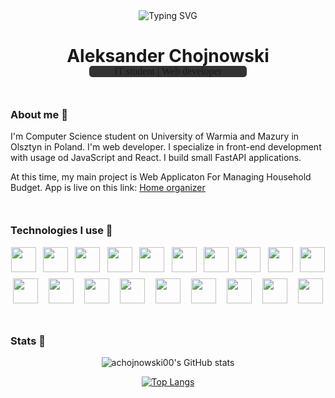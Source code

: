<div class="welcome">
  <img class="welcome__title" src="https://readme-typing-svg.herokuapp.com?font=Arial&weight=400&size=30&duration=2500&pause=3000&color=F7F7F7&background=FFFFFF00&center=true&vCenter=true&width=435&lines=Hi%2C+I'm+Alex+%F0%9F%91%8B%F0%9F%98%80" alt="Typing SVG" />
  <h1 class="welcome__me">Aleksander Chojnowski</h1>
  <p class="welcome__prof">IT student | Web developer</p>
</div>

### About me 👦

I'm Computer Science student on University of Warmia and Mazury in Olsztyn in Poland. I'm web developer. I specialize in front-end development with usage od JavaScript and React. I build small FastAPI applications.

At this time, my main project is Web Applicaton For Managing Household Budget. App is live on this link: <a target="blank" href="https://homeorganizer.netlify.app/">Home organizer</a>

### Technologies I use 💼

<div class="techs">
  <img class="techs__item" src="https://cdn.jsdelivr.net/gh/devicons/devicon/icons/html5/html5-original.svg" />
  <img class="techs__item" src="https://cdn.jsdelivr.net/gh/devicons/devicon/icons/css3/css3-original.svg" />
  <img class="techs__item" src="https://cdn.jsdelivr.net/gh/devicons/devicon/icons/sass/sass-original.svg" />
  <img class="techs__item" src="https://cdn.jsdelivr.net/gh/devicons/devicon/icons/javascript/javascript-original.svg" />
  <img class="techs__item" src="https://cdn.jsdelivr.net/gh/devicons/devicon/icons/react/react-original.svg" />
  <img class="techs__item" src="https://cdn.jsdelivr.net/gh/devicons/devicon/icons/python/python-original.svg" />
  <img class="techs__item" src="https://cdn.jsdelivr.net/gh/devicons/devicon/icons/fastapi/fastapi-original-wordmark.svg" />
  <img class="techs__item" src="https://cdn.jsdelivr.net/gh/devicons/devicon/icons/mysql/mysql-plain-wordmark.svg" />
  <img class="techs__item" src="https://cdn.jsdelivr.net/gh/devicons/devicon/icons/postgresql/postgresql-plain-wordmark.svg" />
  <img class="techs__item" src="https://cdn.jsdelivr.net/gh/devicons/devicon/icons/sqlalchemy/sqlalchemy-original.svg" />
  <img class="techs__item" src="https://cdn.jsdelivr.net/gh/devicons/devicon/icons/git/git-original-wordmark.svg" />
  <img class="techs__item" src="https://cdn.jsdelivr.net/gh/devicons/devicon/icons/jquery/jquery-plain-wordmark.svg" />
  <img class="techs__item" src="https://cdn.jsdelivr.net/gh/devicons/devicon/icons/npm/npm-original-wordmark.svg" />
  <img class="techs__item" src="https://cdn.jsdelivr.net/gh/devicons/devicon/icons/gimp/gimp-original.svg" />
  <img class="techs__item" src="https://cdn.jsdelivr.net/gh/devicons/devicon/icons/figma/figma-original.svg" />
  <img class="techs__item" src="https://cdn.jsdelivr.net/gh/devicons/devicon/icons/xd/xd-line.svg" />
  <img class="techs__item" src="https://cdn.jsdelivr.net/gh/devicons/devicon/icons/illustrator/illustrator-line.svg" />
  <img class="techs__item" src="https://cdn.jsdelivr.net/gh/devicons/devicon/icons/photoshop/photoshop-line.svg" />
  <img class="techs__item" src="https://cdn.jsdelivr.net/gh/devicons/devicon/icons/vscode/vscode-original.svg" />
</div>

### Stats 🚀

<div class="stats">

![achojnowski00's GitHub stats](https://github-readme-stats.vercel.app/api?username=achojnowski00&show_icons=true&theme=dracula)

[![Top Langs](https://github-readme-stats.vercel.app/api/top-langs/?username=achojnowski00&theme=dracula)](https://github.com/anuraghazra/github-readme-stats)

</div>

<style>
  h3{
    margin-top: 50px !important;
  }

  .welcome{
    text-align: center;}
    .welcome__me{
      border: none !important;
    }
    .welcome__prof{
      margin-top: -20px !important;
      background: #333;
      width: 50%;
      margin-left: auto;
      margin-right: auto;
      border-radius: 5px;
      font-family: Consolas;
      font-size: 16px;
    }

  .techs{
    display:flex; 
    flex-wrap: wrap; 
    gap: 10px; 
    justify-content:space-around;}
    .techs__item{
      width: 40px
    }
  
  .stats{
    text-align: center
  }
</style>
